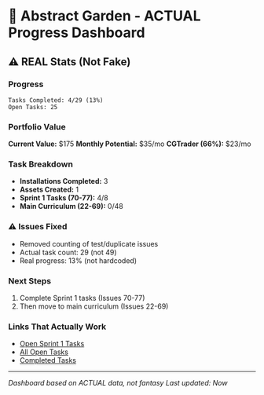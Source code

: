 # 🌳 Abstract Garden - ACTUAL Progress Dashboard

## ⚠️ REAL Stats (Not Fake)

### Progress
```
Tasks Completed: 4/29 (13%)
Open Tasks: 25
```

### Portfolio Value
**Current Value:** $175
**Monthly Potential:** $35/mo
**CGTrader (66%):** $23/mo

### Task Breakdown
- **Installations Completed:** 3
- **Assets Created:** 1
- **Sprint 1 Tasks (70-77):** 4/8
- **Main Curriculum (22-69):** 0/48

### ⚠️ Issues Fixed
- Removed counting of test/duplicate issues
- Actual task count: 29 (not 49)
- Real progress: 13% (not hardcoded)

### Next Steps
1. Complete Sprint 1 tasks (Issues 70-77)
2. Then move to main curriculum (Issues 22-69)

### Links That Actually Work
- [Open Sprint 1 Tasks](https://github.com/jdoash/abstract-garden-video/issues?q=is%3Aopen+70..77)
- [All Open Tasks](https://github.com/jdoash/abstract-garden-video/issues?q=is%3Aopen+22..77)
- [Completed Tasks](https://github.com/jdoash/abstract-garden-video/issues?q=is%3Aclosed+22..77)

---
*Dashboard based on ACTUAL data, not fantasy*
*Last updated: Now*
